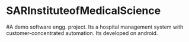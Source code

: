 # SARInstituteofMedicalScience
#A demo software engg. project. Its a hospital management system with customer-concentrated automation. Its developed on android. 
